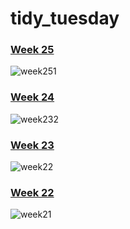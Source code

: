 # tidy_tuesday 
### [Week 25](https://github.com/tch8/tidy_tuesday/blob/main/Tidy%20Tuesday%20Week%2025.Rmd)

![week251](https://user-images.githubusercontent.com/85037863/122248729-469c5980-ce96-11eb-8d75-6ec52ea85f1b.png)


### [Week 24](https://github.com/tch8/tidy_tuesday/blob/main/Tidy%20Tuesday%20Week%2024.Rmd) 

![week232](https://user-images.githubusercontent.com/85037863/121379456-0840f080-c912-11eb-8b7c-78501bb5d5e6.png)


### [Week 23](https://github.com/tch8/tidy_tuesday/blob/main/Tidy%20Tuesday%20Week%2023.Rmd)

![week22](https://user-images.githubusercontent.com/85037863/121379591-2dcdfa00-c912-11eb-8619-07ef6fa6a7a0.png)


### [Week 22](https://github.com/tch8/tidy_tuesday/blob/main/Tidy%20Tuesday%20Week%2022.Rmd)

![week21](https://user-images.githubusercontent.com/85037863/121380016-8ac9b000-c912-11eb-88d9-a1801c244896.png)
